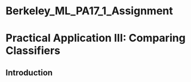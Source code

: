 # Berkeley_ML_PA17_1_Assignment
# Practical Application III: Comparing Classifiers

## Introduction 



